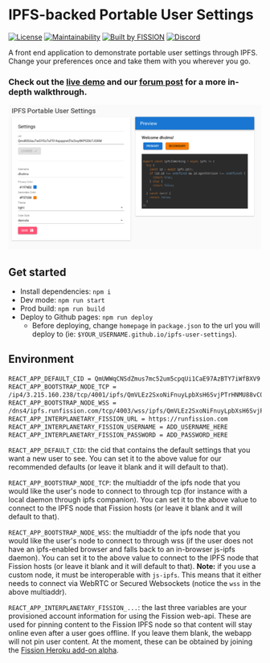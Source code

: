 # IPFS-backed Portable User Settings

[![License](https://img.shields.io/badge/License-Apache%202.0-blue.svg)](https://github.com/fission-suite/blob/master/LICENSE)
[![Maintainability](https://api.codeclimate.com/v1/badges/e42dbbb3d86970d159d9/maintainability)](https://codeclimate.com/github/fission-suite/ipfs-user-settings/maintainability)
[![Built by FISSION](https://img.shields.io/badge/⌘-Built_by_FISSION-purple.svg)](https://fission.codes)
[![Discord](https://img.shields.io/discord/478735028319158273.svg)](https://discord.gg/zAQBDEq)

A front end application to demonstrate portable user settings through IPFS. Change your preferences once and take them with you wherever you go.

### Check out the [live demo](https://fission-suite.github.io/ipfs-user-settings/) and our [forum post](https://talk.fission.codes/t/ipfs-user-settings-app/235) for a more in-depth walkthrough.

![Screenshot](./screenshot.png)

## Get started
- Install dependencies: `npm i`
- Dev mode: `npm run start`
- Prod build: `npm run build`
- Deploy to Github pages: `npm run deploy`
  - Before deploying, change `homepage` in `package.json` to the url you will deploy to (ie: `$YOUR_USERNAME.github.io/ipfs-user-settings`).

## Environment
```
REACT_APP_DEFAULT_CID = QmUWWqCNSdZmus7mc52um5cpqUi1CaE97AzBTY7iWfBXV9
REACT_APP_BOOTSTRAP_NODE_TCP = /ip4/3.215.160.238/tcp/4001/ipfs/QmVLEz2SxoNiFnuyLpbXsH6SvjPTrHNMU88vCQZyhgBzgw
REACT_APP_BOOTSTRAP_NODE_WSS = /dns4/ipfs.runfission.com/tcp/4003/wss/ipfs/QmVLEz2SxoNiFnuyLpbXsH6SvjPTrHNMU88vCQZyhgBzgw
REACT_APP_INTERPLANETARY_FISSION_URL = https://runfission.com
REACT_APP_INTERPLANETARY_FISSION_USERNAME = ADD_USERNAME_HERE
REACT_APP_INTERPLANETARY_FISSION_PASSWORD = ADD_PASSWORD_HERE
```

`REACT_APP_DEFAULT_CID`: the cid that contains the default settings that you want a new user to see. You can set it to the above value for our recommended defaults (or leave it blank and it will default to that).

`REACT_APP_BOOTSTRAP_NODE_TCP`: the multiaddr of the ipfs node that you would like the user's node to connect to through tcp (for instance with a local daemon through ipfs companion). You can set it to the above value to connect to the IPFS node that Fission hosts (or leave it blank and it will default to that). 

`REACT_APP_BOOTSTRAP_NODE_WSS`: the multiaddr of the ipfs node that you would like the user's node to connect to through wss (if the user does not have an ipfs-enabled browser and falls back to an in-browser js-ipfs daemon). You can set it to the above value to connect to the IPFS node that Fission hosts (or leave it blank and it will default to that). **Note:** if you use a custom node, it must be interoperable with `js-ipfs`. This means that it either needs to connect via WebRTC or Secured Websockets (notice the `wss` in the above multiaddr).

`REACT_APP_INTERPLANETARY_FISSION_...`: the last three variables are your provisioned account information for using the Fission web-api. These are used for pinning content to the Fission IPFS node so that content will stay online even after a user goes offline. If you leave them blank, the webapp will not pin user content. At the moment, these can be obtained by joining the [Fission Heroku add-on alpha](https://elements.heroku.com/addons/interplanetary-fission).




